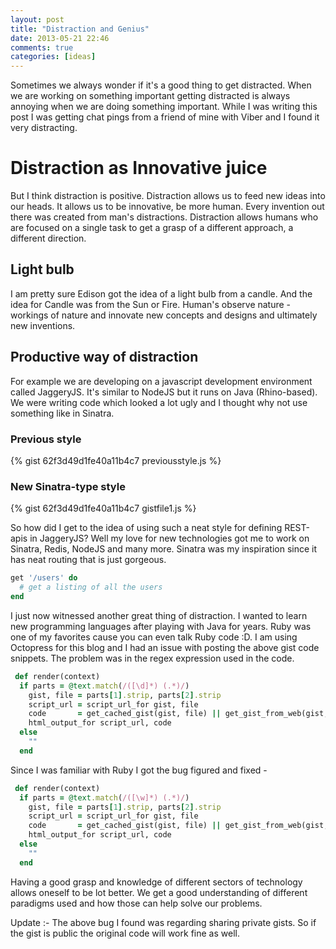 ```yaml
---
layout: post
title: "Distraction and Genius"
date: 2013-05-21 22:46
comments: true
categories: [ideas]
---
```


Sometimes we always wonder if it's a good thing to get distracted. When we are working on something important getting distracted is always annoying when we are doing something important. While I was writing this post I was getting chat pings from a friend of mine with Viber and I found it very distracting. 

# Distraction as Innovative juice

But I think distraction is positive. Distraction allows us to feed new ideas into our heads. It allows us to be innovative, be more human. Every invention out there was created from man's distractions. Distraction allows humans who are focused on a single task to get a grasp of a different approach, a different direction.

## Light bulb

I am pretty sure Edison got the idea of a light bulb from a candle. And the idea for Candle was from the Sun or Fire. Human's observe nature - workings of nature and innovate new concepts and designs and ultimately new inventions.
<!-- more -->

## Productive way of distraction

For example we are developing on a javascript development environment called JaggeryJS. It's similar to NodeJS but it runs on Java (Rhino-based). We were writing code which looked a lot ugly and I thought why not use something like in Sinatra.

### Previous style
{% gist 62f3d49d1fe40a11b4c7 previousstyle.js %}

### New Sinatra-type style
{% gist 62f3d49d1fe40a11b4c7 gistfile1.js %}

So how did I get to the idea of using such a neat style for defining REST-apis in JaggeryJS? Well my love for new technologies got me to work on Sinatra, Redis, NodeJS and many more. Sinatra was my inspiration since it has neat routing that is just gorgeous. 
``` ruby Sinatra-style
get '/users' do
  # get a listing of all the users
end
```
I just now witnessed another great thing of distraction. I wanted to learn new programming languages after playing with Java for years. Ruby was one of my favorites cause you can even talk Ruby code :D. I am using Octopress for this blog and I had an issue with posting the above gist code snippets. The problem was in the regex expression used in the code. 

``` ruby Having a bug
 def render(context)
  if parts = @text.match(/([\d]*) (.*)/)
    gist, file = parts[1].strip, parts[2].strip
    script_url = script_url_for gist, file
    code       = get_cached_gist(gist, file) || get_gist_from_web(gist, file)
    html_output_for script_url, code
  else
    ""
  end
```
Since I was familiar with Ruby I got the bug figured and fixed - 

``` ruby Bug free
 def render(context)
  if parts = @text.match(/([\w]*) (.*)/)
    gist, file = parts[1].strip, parts[2].strip
    script_url = script_url_for gist, file
    code       = get_cached_gist(gist, file) || get_gist_from_web(gist, file)
    html_output_for script_url, code
  else
    ""
  end
```

Having a good grasp and knowledge of different sectors of technology allows oneself to be lot better. We get a good understanding of different paradigms used and how those can help solve our problems. 

Update :- The above bug I found was regarding sharing private gists. So if the gist is public the original code will work fine as well.

 